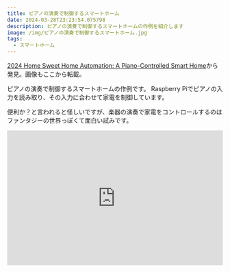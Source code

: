 ```yaml
---
title: ピアノの演奏で制御するスマートホーム
date: 2024-03-28T23:23:54.075798
description: ピアノの演奏で制御するスマートホームの作例を紹介します
image: /img/ピアノの演奏で制御するスマートホーム.jpg
tags:
  - スマートホーム
---
```

[2024 Home Sweet Home Automation: A Piano-Controlled Smart Home](https://hackaday.com/2024/03/19/2024-home-sweet-home-automation-a-piano-controlled-smart-home/)から発見。画像もここから転載。

ピアノの演奏で制御するスマートホームの作例です。
Raspberry Piでピアノの入力を読み取り、その入力に合わせて家電を制御しています。

便利か？と言われると怪しいですが、楽器の演奏で家電をコントロールするのはファンタジーの世界っぽくて面白い試みです。

<iframe width="100%" height="315" src="https://www.youtube.com/embed/ZR4HQgTMhCM" title="YouTube video player" frameborder="0" allow="accelerometer; autoplay; clipboard-write; encrypted-media; gyroscope; picture-in-picture" allowfullscreen></iframe>

